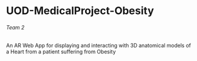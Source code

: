 # UOD-MedicalProject-Obesity
###### Team 2
An AR Web App for displaying and interacting with 3D anatomical models of a Heart from a patient suffering from Obesity
